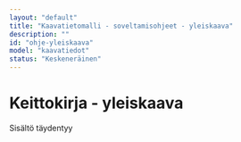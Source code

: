 ```yaml
---
layout: "default"
title: "Kaavatietomalli - soveltamisohjeet - yleiskaava"
description: ""
id: "ohje-yleiskaava"
model: "kaavatiedot"
status: "Keskeneräinen"
---
```

# Keittokirja - yleiskaava

Sisältö täydentyy
